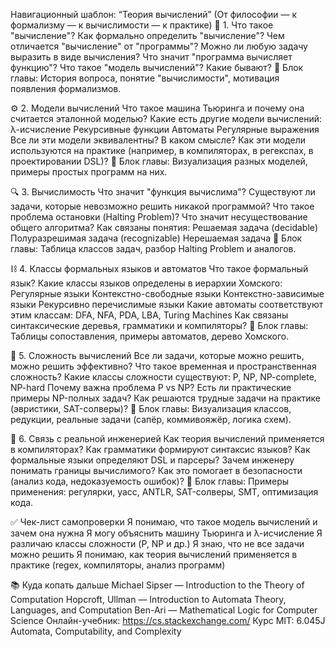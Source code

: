 Навигационный шаблон: “Теория вычислений”
(От философии — к формализму — к вычислимости — к практике)
🧩 1. Что такое "вычисление"?
Как формально определить "вычисление"?
Чем отличается "вычисление" от "программы"?
Можно ли любую задачу выразить в виде вычисления?
Что значит "программа вычисляет функцию"?
Что такое "модель вычислений"? Какие бывают?
🔹 Блок главы: История вопроса, понятие "вычислимости", мотивация появления формализмов.

⚙️ 2. Модели вычислений
Что такое машина Тьюринга и почему она считается эталонной моделью?
Какие есть другие модели вычислений:
λ-исчисление
Рекурсивные функции
Автоматы
Регулярные выражения
Все ли эти модели эквивалентны? В каком смысле?
Как эти модели используются на практике (например, в компиляторах, в регекспах, в проектировании DSL)?
🔹 Блок главы: Визуализация разных моделей, примеры простых программ на них.

🔍 3. Вычислимость
Что значит "функция вычислима"?
Существуют ли задачи, которые невозможно решить никакой программой?
Что такое проблема остановки (Halting Problem)?
Что значит несуществование общего алгоритма?
Как связаны понятия:
Решаемая задача (decidable)
Полуразрешимая задача (recognizable)
Нерешаемая задача
🔹 Блок главы: Таблица классов задач, разбор Halting Problem и аналогов.

⛓️ 4. Классы формальных языков и автоматов
Что такое формальный язык?
Какие классы языков определены в иерархии Хомского:
Регулярные языки
Контекстно-свободные языки
Контекстно-зависимые языки
Рекурсивно перечислимые языки
Какие автоматы соответствуют этим классам:
DFA, NFA, PDA, LBA, Turing Machines
Как связаны синтаксические деревья, грамматики и компиляторы?
🔹 Блок главы: Таблицы сопоставления, примеры автоматов, дерево Хомского.

📐 5. Сложность вычислений
Все ли задачи, которые можно решить, можно решить эффективно?
Что такое временная и пространственная сложность?
Какие классы сложности существуют:
P, NP, NP-complete, NP-hard
Почему важна проблема P vs NP?
Есть ли практические примеры NP-полных задач?
Как решаются трудные задачи на практике (эвристики, SAT-солверы)?
🔹 Блок главы: Визуализация классов, редукции, реальные задачи (сапёр, коммивояжёр, логика схем).

🤖 6. Связь с реальной инженерией
Как теория вычислений применяется в компиляторах?
Как грамматики формируют синтаксис языков?
Как формальные языки определяют DSL и парсеры?
Зачем инженеру понимать границы вычислимого?
Как это помогает в безопасности (анализ кода, недоказуемость ошибок)?
🔹 Блок главы: Примеры применения: регулярки, yacc, ANTLR, SAT-солверы, SMT, оптимизация кода.

✅ Чек-лист самопроверки
 Я понимаю, что такое модель вычислений и зачем она нужна
 Я могу объяснить машину Тьюринга и λ-исчисление
 Я различаю классы сложности (P, NP и др.)
 Я знаю, что не все задачи можно решить
 Я понимаю, как теория вычислений применяется в практике (regex, компиляторы, анализ программ)
 
📚 Куда копать дальше
Michael Sipser — Introduction to the Theory of Computation
Hopcroft, Ullman — Introduction to Automata Theory, Languages, and Computation
Ben-Ari — Mathematical Logic for Computer Science
Онлайн-учебник: https://cs.stackexchange.com/
Курс MIT: 6.045J Automata, Computability, and Complexity
